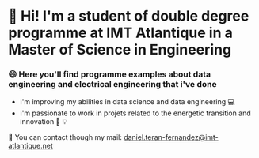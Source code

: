 # :wave: Hi! I'm a student of double degree programme at IMT Atlantique in a Master of Science in Engineering

### :smile: Here you'll find programme examples about data engineering and electrical engineering that i've done
- I'm improving my abilities in data science and data engineering :computer:
- I'm passionate to work in projets related to the energetic transition and innovation :book: :bulb:

:email: You can contact though my mail: daniel.teran-fernandez@imt-atlantique.net


